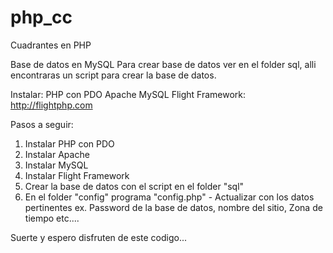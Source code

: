 # php_cc
Cuadrantes en PHP

Base de datos en MySQL
Para crear base de datos ver en el folder sql, alli encontraras un script para crear la base de datos.

Instalar:
PHP con PDO
Apache
MySQL
Flight Framework: http://flightphp.com

Pasos a seguir:
1. Instalar PHP con PDO
2. Instalar Apache
3. Instalar MySQL
4. Instalar Flight Framework
5. Crear la base de datos con el script en el folder "sql"
6. En el folder "config" programa "config.php" - Actualizar con los datos pertinentes ex. Password de la base de datos, nombre del sitio, Zona de tiempo etc....

Suerte y espero disfruten de este codigo...
